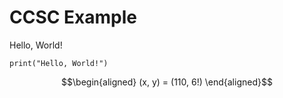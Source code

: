 ---
---

# CCSC Example

Hello, World!

~~~python3
print("Hello, World!")
~~~

$$\begin{aligned}
(x, y) = (110, 6!)
\end{aligned}$$
